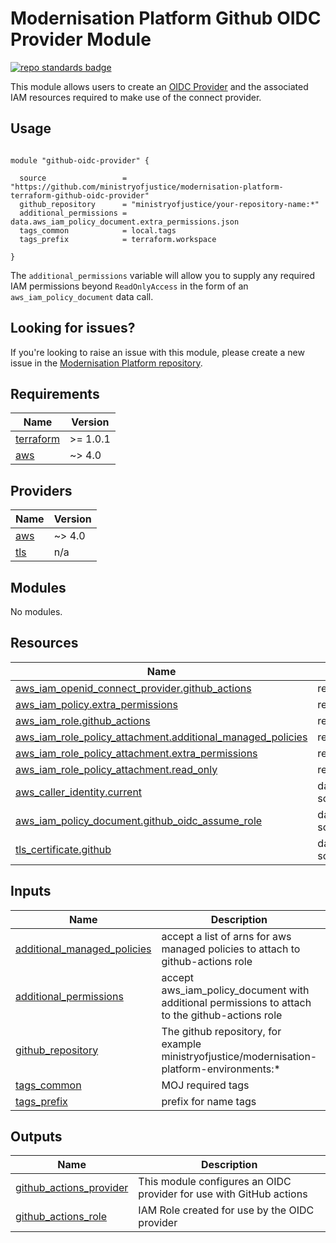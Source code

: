 # Modernisation Platform Github OIDC Provider Module

[![repo standards badge](https://img.shields.io/badge/dynamic/json?color=blue&style=for-the-badge&logo=github&label=MoJ%20Compliant&query=%24.result&url=https%3A%2F%2Foperations-engineering-reports.cloud-platform.service.justice.gov.uk%2Fapi%2Fv1%2Fcompliant_public_repositories%2Fmodernisation-platform-github-oidc-provider)](https://operations-engineering-reports.cloud-platform.service.justice.gov.uk/public-github-repositories.html#modernisation-platform-github-oidc-provider "Link to report")

This module allows users to create an [OIDC Provider](https://registry.terraform.io/providers/hashicorp/aws/latest/docs/resources/iam_openid_connect_provider)
and the associated IAM resources required to make use of the connect provider.

## Usage

```hcl

module "github-oidc-provider" {

  source                 = "https://github.com/ministryofjustice/modernisation-platform-terraform-github-oidc-provider"
  github_repository      = "ministryofjustice/your-repository-name:*"
  additional_permissions = data.aws_iam_policy_document.extra_permissions.json
  tags_common            = local.tags
  tags_prefix            = terraform.workspace

}

```

The `additional_permissions` variable will allow you to supply any required IAM permissions beyond `ReadOnlyAccess` in the form of
an `aws_iam_policy_document` data call.

<!--- BEGIN_TF_DOCS --->

<!--- END_TF_DOCS --->

## Looking for issues?

If you're looking to raise an issue with this module, please create a new issue in the [Modernisation Platform repository](https://github.com/ministryofjustice/modernisation-platform/issues).

<!-- BEGIN_TF_DOCS -->

## Requirements

| Name                                                                     | Version  |
| ------------------------------------------------------------------------ | -------- |
| <a name="requirement_terraform"></a> [terraform](#requirement_terraform) | >= 1.0.1 |
| <a name="requirement_aws"></a> [aws](#requirement_aws)                   | ~> 4.0   |

## Providers

| Name                                             | Version |
| ------------------------------------------------ | ------- |
| <a name="provider_aws"></a> [aws](#provider_aws) | ~> 4.0  |
| <a name="provider_tls"></a> [tls](#provider_tls) | n/a     |

## Modules

No modules.

## Resources

| Name                                                                                                                                                                 | Type        |
| -------------------------------------------------------------------------------------------------------------------------------------------------------------------- | ----------- |
| [aws_iam_openid_connect_provider.github_actions](https://registry.terraform.io/providers/hashicorp/aws/latest/docs/resources/iam_openid_connect_provider)            | resource    |
| [aws_iam_policy.extra_permissions](https://registry.terraform.io/providers/hashicorp/aws/latest/docs/resources/iam_policy)                                           | resource    |
| [aws_iam_role.github_actions](https://registry.terraform.io/providers/hashicorp/aws/latest/docs/resources/iam_role)                                                  | resource    |
| [aws_iam_role_policy_attachment.additional_managed_policies](https://registry.terraform.io/providers/hashicorp/aws/latest/docs/resources/iam_role_policy_attachment) | resource    |
| [aws_iam_role_policy_attachment.extra_permissions](https://registry.terraform.io/providers/hashicorp/aws/latest/docs/resources/iam_role_policy_attachment)           | resource    |
| [aws_iam_role_policy_attachment.read_only](https://registry.terraform.io/providers/hashicorp/aws/latest/docs/resources/iam_role_policy_attachment)                   | resource    |
| [aws_caller_identity.current](https://registry.terraform.io/providers/hashicorp/aws/latest/docs/data-sources/caller_identity)                                        | data source |
| [aws_iam_policy_document.github_oidc_assume_role](https://registry.terraform.io/providers/hashicorp/aws/latest/docs/data-sources/iam_policy_document)                | data source |
| [tls_certificate.github](https://registry.terraform.io/providers/hashicorp/tls/latest/docs/data-sources/certificate)                                                 | data source |

## Inputs

| Name                                                                                                               | Description                                                                                     | Type           | Default | Required |
| ------------------------------------------------------------------------------------------------------------------ | ----------------------------------------------------------------------------------------------- | -------------- | ------- | :------: |
| <a name="input_additional_managed_policies"></a> [additional_managed_policies](#input_additional_managed_policies) | accept a list of arns for aws managed policies to attach to github-actions role                 | `list(string)` | `[]`    |    no    |
| <a name="input_additional_permissions"></a> [additional_permissions](#input_additional_permissions)                | accept aws_iam_policy_document with additional permissions to attach to the github-actions role | `string`       | n/a     |   yes    |
| <a name="input_github_repository"></a> [github_repository](#input_github_repository)                               | The github repository, for example ministryofjustice/modernisation-platform-environments:\*     | `string`       | n/a     |   yes    |
| <a name="input_tags_common"></a> [tags_common](#input_tags_common)                                                 | MOJ required tags                                                                               | `map(string)`  | n/a     |   yes    |
| <a name="input_tags_prefix"></a> [tags_prefix](#input_tags_prefix)                                                 | prefix for name tags                                                                            | `string`       | n/a     |   yes    |

## Outputs

| Name                                                                                                     | Description                                                         |
| -------------------------------------------------------------------------------------------------------- | ------------------------------------------------------------------- |
| <a name="output_github_actions_provider"></a> [github_actions_provider](#output_github_actions_provider) | This module configures an OIDC provider for use with GitHub actions |
| <a name="output_github_actions_role"></a> [github_actions_role](#output_github_actions_role)             | IAM Role created for use by the OIDC provider                       |

<!-- END_TF_DOCS -->
